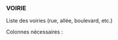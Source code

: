 ### VOIRIE

Liste des voiries (rue, allée, boulevard, etc.)

Colonnes nécessaires :

<!-- VOIRIE DEB -->

<!-- VOIRIE FIN -->